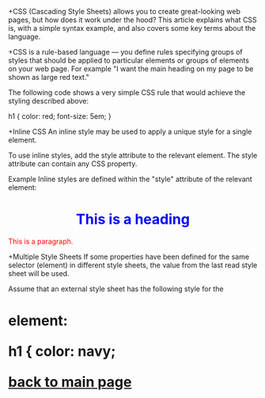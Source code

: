 +CSS (Cascading Style Sheets) allows you to create great-looking web pages, but how does it work under the hood? This article explains what CSS is, with a simple syntax example, and also covers some key terms about the language.

+CSS is a rule-based language — you define rules specifying groups of styles that should be applied to particular elements or groups of elements on your web page. For example "I want the main heading on my page to be shown as large red text."

The following code shows a very simple CSS rule that would achieve the styling described above:

h1 {
    color: red;
    font-size: 5em;
}


+Inline CSS
An inline style may be used to apply a unique style for a single element.

To use inline styles, add the style attribute to the relevant element. The style attribute can contain any CSS property.

Example
Inline styles are defined within the "style" attribute of the relevant element:

<!DOCTYPE html>
<html>
<body>

<h1 style="color:blue;text-align:center;">This is a heading</h1>
<p style="color:red;">This is a paragraph.</p>

</body>
</html>


+Multiple Style Sheets
If some properties have been defined for the same selector (element) in different style sheets, the value from the last read style sheet will be used. 

Assume that an external style sheet has the following style for the <h1> element:

h1 {
  color: navy;

  [back to main page](README.md)